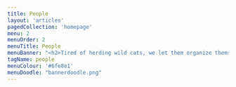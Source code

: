 ```yaml
---
title: People
layout: 'articles'
pagedCollection: 'homepage'
menu: 2
menuOrder: 2
menuTitle: People
menuBanner: "<h2>Tired of herding wild cats, we let them organize themselves. It worked pretty well. Meet our team.</h2>"
tagName: people
menuColour: '#6fe8e1'
menuDoodle: "bannerdoodle.png"
---
```


